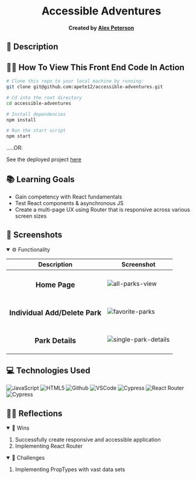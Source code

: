 <div align="center">

# Accessible Adventures 
**Created by [Alex Peterson](https://www.linkedin.com/in/alexandra-peterson-245b65145/)**

</div>

## 📝 Description

## 🧑‍💻 How To View This Front End Code In Action

```bash
# Clone this repo to your local machine by running:
git clone git@github.com:apete12/accessible-adventures.git

# Cd into the root directory 
cd accessible-adventures

# Install dependencies 
npm install

# Run the start script
npm start
```
.....OR:

See the deployed project [here]()


## 📚 Learning Goals

- Gain competency with React fundamentals
- Test React components & asynchronous JS
- Create a multi-page UX using Router that is responsive across various screen sizes

## 📸 Screenshots
<details open>
  <summary> ⚙️ Functionality </summary>
  
  | Description | Screenshot |
  |------------ | -----------|
  | <h3 align="center">Home Page | ![all-parks-view](https://github.com/apete12/accessible-adventures/assets/104571445/de2d57d8-9633-4d57-afae-06ee09d51fff)
  | <h3 align="center">Individual Add/Delete Park | ![favorite-parks]("https://github.com/apete12/accessible-adventures/assets/104571445/22176e50-10a8-4a8b-b556-1962b862172e")
   | <h3 align="center">Park Details | ![single-park-details](https://github.com/apete12/accessible-adventures/assets/104571445/2937d2d8-951e-46ba-b443-82cab5bd45de)

  

</details>

## 💻 Technologies Used
  
![JavaScript](https://img.shields.io/badge/-JavaScript-05122A?style=flat&logo=javascript) 
![HTML5](https://img.shields.io/badge/-HTML5-05122A?style=flat&logo=html5)
![Github](https://img.shields.io/badge/-GitHub-05122A?style=flat&logo=github)
![VSCode](https://img.shields.io/badge/-VS_Code-05122A?style=flat&logo=visualstudio)
![Cypress](https://img.shields.io/badge/-Cypress-05122A?style=flat&logo=cypress)
![React Router](https://img.shields.io/badge/-React_Router-05122A?style=flat&logo=reactrouter)
![Cypress](https://img.shields.io/badge/-Express.js-05122A?style=flat&logo=expressjs)


## 🧘‍♂️ Reflections
<details open>
  <summary> 🎉 Wins </summary>

  1. Successfully create responsive and accessible application
  2. Implementing React Router

</details>
<details open>
  <summary> 🤔 Challenges </summary>
  
  1. Implementing PropTypes with vast data sets
